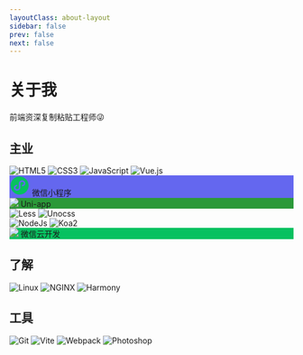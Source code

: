 ```yaml
---
layoutClass: about-layout
sidebar: false
prev: false
next: false
---
```


<style>
.about-layout .badgebox{
  display: flex;
  flex-wrap: wrap
}
.about-layout .badgebox .shields{
  margin-right: 6px;
  margin-bottom: 6px;
}
.about-layout .badge{
  display: flex;
  align-items: center;
  justify-content: center;
  height: 20px;
  font-size: 0;
  line-height: 20px;
  margin-right: 6px;
  margin-bottom: 6px;
  background: #333;
  border-radius: 4px;
  padding: 0 4px;
}
.about-layout .badge .icon{
  width: 18px;
  height: 18px;
  margin: 0;
  /* 图片颜色为白色 */
  filter: brightness(0) invert(1);
}
.about-layout .badge span{
  font-size: 10px;
  line-height: 1;
  color: #fff;
  margin-left: 2px;
  margin-right: 2px;
}
</style>

# 关于我
前端资深复制粘贴工程师😜


## 主业

<div class="badgebox">
  <img class="shields" src="/assets/badges/HTML5.svg" alt="HTML5" />
  <img class="shields" src="/assets/badges/CSS3.svg" alt="CSS3" />
  <img class="shields" src="/assets/badges/JavaScript.svg" alt="JavaScript" />
  <img class="shields" src="/assets/badges/Vue.svg" alt="Vue.js" />
</div>
<div class="badgebox">
  <div class="badge" style="background: #6467ef">
    <img class="icon" src="data:image/svg+xml;charset=UTF-8,%3csvg width='36' height='36' xmlns='http://www.w3.org/2000/svg'%3e%3cpath d='M27.4362985 16.6454925c-.7072239 1.1607165-1.8835821 2.0505075-3.2927761 2.4601791-.0354627.0102687-.0705672.0212538-.1062687.0309254-.2176716.0618508-.4409552.0997015-.6622089.0997015-.9763582 0-1.5276418-.6594627-1.2315224-1.4730746.216597-.5949851.785194-1.097194 1.4791642-1.3296717 1.0755821-.3922388 1.8271044-1.2868059 1.8271044-2.3277612 0-1.4026268-1.3645373-2.5397014-3.0476417-2.5397014-1.6832239 0-3.0476418 1.1370746-3.0476418 2.5397014v7.788418c0 1.8730746-1.0852538 3.515582-2.709015 4.4445373-.8851343.506388-1.9277612.8040597-3.0475224.8040597-3.1743283 0-5.75665667-2.3545075-5.75665667-5.248597 0-.9211941.26340299-1.7863881.72238806-2.5397015.71032836-1.1658508 1.89397011-2.0586269 3.31164181-2.4656717.001194-.0003582.0022686-.0007164.0034627-.0010746.2390447-.0743881.4869253-.1157015.7313433-.1157015.9806567 0 1.5345671.6625672 1.2371343 1.4797612-.2015523.553791-.7443582 1.0306866-1.377194 1.2844179-.0755821.025194-.1491344.0534925-.2217314.0833433-1.0052537.4150448-1.6980298 1.2762985-1.6980298 2.2746269 0 1.4026268 1.3644179 2.539582 3.0476417 2.539582 1.6831045 0 3.0475224-1.1369552 3.0475224-2.539582v-7.788418c0-1.873194 1.0851344-3.515582 2.709015-4.44465667.8851343-.50638806 1.9277612-.8040597 3.0476418-.8040597 3.1742089 0 5.7566567 2.35450747 5.7566567 5.24871637 0 .9210747-.2635224 1.7863881-.7225075 2.5397015M18 2C9.16346269 2 2 9.16346269 2 18c0 8.8365373 7.16346269 16 16 16 8.8365373 0 16-7.1634627 16-16 0-8.83653731-7.1634627-16-16-16' fill='%2307C160' fill-rule='evenodd'/%3e%3c/svg%3e" />
    <span>微信小程序</span>
  </div>
  <div class="badge" style="background: #2b9939">
    <img class="icon" src="https://qiniu-web-assets.dcloud.net.cn/unidoc/zh/uni.png" />
    <span>Uni-app</span>
  </div>
</div>
<div class="badgebox">
  <img class="shields" src="/assets/badges/Less.svg" alt="Less" />
  <img class="shields" src="/assets/badges/Unocss.svg" alt="Unocss" />
</div>
<div class="badgebox">
  <img class="shields" src="/assets/badges/NodeJs.svg" alt="NodeJs" />
  <img class="shields" src="/assets/badges/Koa2.svg" alt="Koa2" />
  <div class="badge" style="background: #07c160">
    <img class="icon" src="https://static-index-4gtuqm3bfa95c963-1304825656.tcloudbaseapp.com/official-website/favicon.svg" />
    <span>微信云开发</span>
  </div>
</div>




## 了解
<div class="badgebox">
  <img class="shields" src="/assets/badges/Linux.svg" alt="Linux" />
  <img class="shields" src="/assets/badges/NGINX.svg" alt="NGINX" />
  <img class="shields" src="/assets/badges/Harmony.svg" alt="Harmony" />
</div>


## 工具
<div class="badgebox">
  <img class="shields" src="/assets/badges/Git.svg" alt="Git" />
  <img class="shields" src="/assets/badges/Vite.svg" alt="Vite" />
  <img class="shields" src="/assets/badges/Webpack.svg" alt="Webpack" />
  <img class="shields" src="/assets/badges/Photoshop.svg" alt="Photoshop" />
</div>